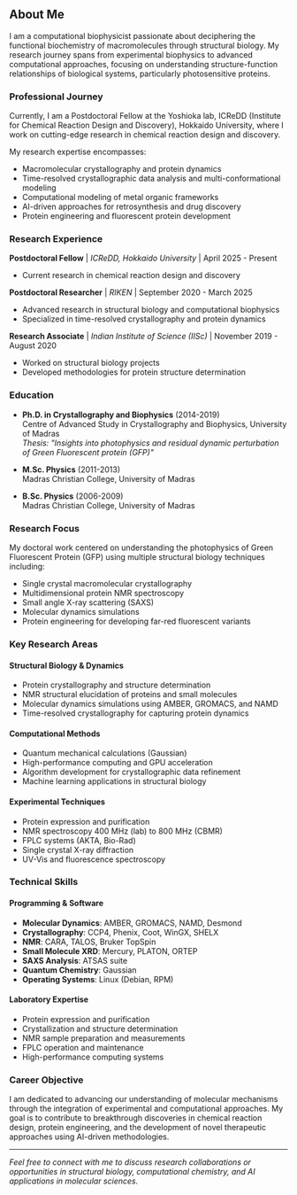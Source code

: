 ## About Me

I am a computational biophysicist passionate about deciphering the functional biochemistry of macromolecules through structural biology. My research journey spans from experimental biophysics to advanced computational approaches, focusing on understanding structure-function relationships of biological systems, particularly photosensitive proteins.

### Professional Journey

Currently, I am a Postdoctoral Fellow at the Yoshioka lab, ICReDD (Institute for Chemical Reaction Design and Discovery), Hokkaido University, where I work on cutting-edge research in chemical reaction design and discovery.

My research expertise encompasses:

- Macromolecular crystallography and protein dynamics
- Time-resolved crystallographic data analysis and multi-conformational modeling
- Computational modeling of metal organic frameworks
- AI-driven approaches for retrosynthesis and drug discovery
- Protein engineering and fluorescent protein development

### Research Experience

**Postdoctoral Fellow** | _ICReDD, Hokkaido University_ | April 2025 - Present

- Current research in chemical reaction design and discovery

**Postdoctoral Researcher** | _RIKEN_ | September 2020 - March 2025

- Advanced research in structural biology and computational biophysics
- Specialized in time-resolved crystallography and protein dynamics

**Research Associate** | _Indian Institute of Science (IISc)_ | November 2019 - August 2020

- Worked on structural biology projects
- Developed methodologies for protein structure determination

### Education

- **Ph.D. in Crystallography and Biophysics** (2014-2019)  
  Centre of Advanced Study in Crystallography and Biophysics, University of Madras  
  _Thesis: "Insights into photophysics and residual dynamic perturbation of Green Fluorescent protein (GFP)"_

- **M.Sc. Physics** (2011-2013)  
  Madras Christian College, University of Madras  


- **B.Sc. Physics** (2006-2009)  
  Madras Christian College, University of Madras  


### Research Focus

My doctoral work centered on understanding the photophysics of Green Fluorescent Protein (GFP) using multiple structural biology techniques including:

- Single crystal macromolecular crystallography
- Multidimensional protein NMR spectroscopy
- Small angle X-ray scattering (SAXS)
- Molecular dynamics simulations
- Protein engineering for developing far-red fluorescent variants

### Key Research Areas

#### Structural Biology & Dynamics

- Protein crystallography and structure determination
- NMR structural elucidation of proteins and small molecules
- Molecular dynamics simulations using AMBER, GROMACS, and NAMD
- Time-resolved crystallography for capturing protein dynamics

#### Computational Methods

- Quantum mechanical calculations (Gaussian)
- High-performance computing and GPU acceleration
- Algorithm development for crystallographic data refinement
- Machine learning applications in structural biology

#### Experimental Techniques

- Protein expression and purification
- NMR spectroscopy 400 MHz (lab) to 800 MHz (CBMR)
- FPLC systems (AKTA, Bio-Rad)
- Single crystal X-ray diffraction
- UV-Vis and fluorescence spectroscopy

### Technical Skills

#### Programming & Software

- **Molecular Dynamics**: AMBER, GROMACS, NAMD, Desmond
- **Crystallography**: CCP4, Phenix, Coot, WinGX, SHELX
- **NMR**: CARA, TALOS, Bruker TopSpin
- **Small Molecule XRD**: Mercury, PLATON, ORTEP
- **SAXS Analysis**: ATSAS suite
- **Quantum Chemistry**: Gaussian
- **Operating Systems**: Linux (Debian, RPM)

#### Laboratory Expertise

- Protein expression and purification
- Crystallization and structure determination
- NMR sample preparation and measurements
- FPLC operation and maintenance
- High-performance computing systems

### Career Objective

I am dedicated to advancing our understanding of molecular mechanisms through the integration of experimental and computational approaches. My goal is to contribute to breakthrough discoveries in chemical reaction design, protein engineering, and the development of novel therapeutic approaches using AI-driven methodologies.

---

_Feel free to connect with me to discuss research collaborations or opportunities in structural biology, computational chemistry, and AI applications in molecular sciences._
